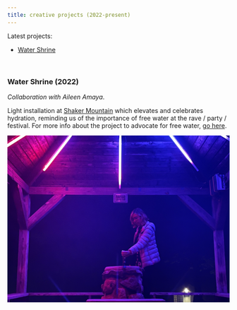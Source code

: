 ```yaml
---
title: creative projects (2022-present)
---
```


Latest projects:

-   [Water Shrine](#water-shrine)

<br/>

<h3 id="water-shrine">Water Shrine (2022)</h3>

_Collaboration with Aileen Amaya_.

Light installation at [Shaker Mountain](https://www.shakermountain.com/) which elevates and celebrates hydration, reminding us of the importance of free water at the rave / party / festival. For more info about the project to advocate for free water, [go here](/slices/free-water).

![water-shrine-1](./water-shrine/water-shrine-1.jpeg)

